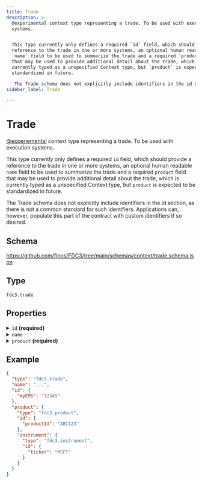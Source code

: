 ```yaml
---
title: Trade
description: >-
  @experimental context type representing a trade. To be used with execution
  systems.


  This type currently only defines a required `id` field, which should provide a
  reference to the trade in one or more systems, an optional human readable
  `name` field to be used to summarize the trade and a required `product` field
  that may be used to provide additional detail about the trade, which is
  currently typed as a unspecified Context type, but `product` is expected to be
  standardized in future.

   The Trade schema does not explicitly include identifiers in the id section, as there is not a common standard for such identifiers. Applications can, however, populate this part of the contract with custom identifiers if so desired.
sidebar_label: Trade

---
```


# Trade

[@experiemental](/docs/fdc3-compliance#experimental-features) context type representing a trade. To be used with execution systems.

This type currently only defines a required `id` field, which should provide a reference to the trade in one or more systems, an optional human readable `name` field to be used to summarize the trade and a required `product` field that may be used to provide additional detail about the trade, which is currently typed as a unspecified Context type, but `product` is expected to be standardized in future.

 The Trade schema does not explicitly include identifiers in the id section, as there is not a common standard for such identifiers. Applications can, however, populate this part of the contract with custom identifiers if so desired.

## Schema

<https://github.com/finos/FDC3/tree/main/schemas/context/trade.schema.json>

## Type

`fdc3.trade`

## Properties

<details>
  <summary><code>id</code> <strong>(required)</strong></summary>

**type**: `object`

<details>
  <summary><code>Additional Properties</code></summary>

**type**: `string`

</details>

One or more identifiers that refer to the trade in an OMS, EMS or related system. Specific key names for systems are expected to be standardized in future.

</details>

<details>
  <summary><code>name</code></summary>

**type**: `string`

A human-readable summary of the trade.

</details>

<details>
  <summary><code>product</code> <strong>(required)</strong></summary>

**type**: [Product](Product)

A product that is the subject of the trade.

</details>

## Example

```json
{
  "type": "fdc3.trade",
  "name": "...",
  "id": {
    "myEMS": "12345"
  },
  "product": {
    "type": "fdc3.product",
    "id": {
      "productId": "ABC123"
    },
    "instrument": {
      "type": "fdc3.instrument",
      "id": {
        "ticker": "MSFT"
      }
    }
  }
}
```

